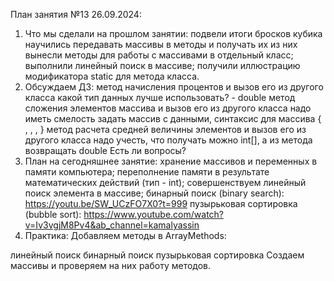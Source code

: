План занятия №13 26.09.2024:
1. Что мы сделали на прошлом занятии:
   подвели итоги бросков кубика
   научились передавать массивы в методы и получать их из них
   вынесли методы для работы с массивами в отдельный класс;
   выполнили линейный поиск в массиве;
   получили иллюстрацию модификатора static для метода класса.
2. Обсуждаем ДЗ:
   метод начисления процентов и вызов его из другого класса
   какой тип данных лучше использовать? - double
   метод сложения элементов массива и вызов его из другого класса
   надо иметь смелость задать массив с данными, синтаксис для массива { , , , }
   метод расчета средней величины элементов и вызов его из другого класса
   надо учесть, что получать можно int[], а из метода возвращать double
   Есть ли вопросы?
3. План на сегодняшнее занятие:
   хранение массивов и переменных в памяти компьютера;
   переполнение памяти в результате математических действий (тип - int);
   совершенствуем линейный поиск элемента в массиве;
   бинарный поиск (binary search): https://youtu.be/SW_UCzFO7X0?t=999
   пузырьковая сортировка (bubble sort): https://www.youtube.com/watch?v=Iv3vgjM8Pv4&ab_channel=kamalyassin
4. Практика:
   Добавляем методы в ArrayMethods:

линейный поиск
бинарный поиск
пузырьковая сортировка
Создаем массивы и проверяем на них работу методов.